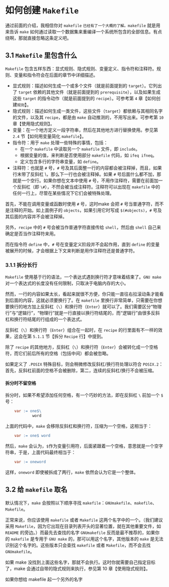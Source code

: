 # 如何创建 `Makefile`

通过前面的介绍，我相信你对 `makefile` `已经有了一个大概的了解。makefile` 就是用来告诉 `make` 如何通过读取一个数据集来重编译一个系统所包含的全部信息。有点绕啊，那就直接忽略这条定义吧。

## 3.1 `Makefile` 里包含什么

`Makefile` 包含五样东西：显式规则、隐式规则、变量定义、指令符和注释符。规则、变量和指令符会在后面的章节中详细描述。
- 显式规则：描述如何生成一个或多个文件（就是前面提到的 `target`）。它列出了 `target` 依赖的其他文件（就是前面提到的 `prerequisite`），以及如果生成这些 `target` 的指令动作（就是前面提到的 `recipe`）。可参考第 `4` 章【如何创建`规则`】。
- 隐式规则：描述如何生成一类文件，这些文件（`target`）都依赖与其相同名字的文件，以及其 `recipe`，都是由 `make` 自动推测的，不用写出来。可参考第 `10` 章【使用隐式规则】。
- 变量：在一个地方定义一段字符串，然后在其他地方进行替换使用。参见第 `2.4` 节【如何用变量简化 `makefile`】。
- 指令符：用于 `make` 处理一些特殊的事情，包括：
    - 在一个 `makefile` 中读取另一个 `makefile` 文件，即 `include`。
    - 根据变量的值，来判断是否使用部分 `makefile` 代码，如 `ifeq ifneq`。
    - 定义包含多行的字符串变量，如 `define`。
- 注释符：也就是 `#` 号，`#` 号及其后面整一行的内容都会被注释掉，而且，如果行末带了反斜杠 \，那么下一行也会被注释掉。如果 `#` 号后面什么都不加，那就是一个空行。如果你想在文本中使用 `#` 号，不用作注释符，需要在前面加一个反斜杠（即 `\#`），不然会被当成注释符。注释符可以出现在 `makefile` 中的任何一行上，尽管在某些情况下它们会被特殊处理。

首先，不能在调用变量或函数时使用 `#` 号，这时make 会把 `#` 号当普通字符，而不是注释的开始。如上面例子的 `objects`，如果引用它时写成 `$(#objects)`，`#` 号及其后面的内容并不会被注释掉。

另外，`recipe` 中的 `#` 号会被当作普通字符直接传给 `shell`，然后由 `shell` 自己来确定是否当作注释符来用。

而在指令符 `define` 中，`#` 号在变量定义阶段并不会起作用，直到 `define` 的变量被展开的时候，才会根据上下文来判断是用作注释符还是普通字符。

### 3.1.1 拆分长行

`Makefile` 使用基于行的语法，一个表达式遇到换行符才意味着结束了。`GNU make` 对一个表达式的长度没有任何限制，只取决于电脑内存的大小。

然而，一行的内容如果太长，看起来就很不方便，你只能一直往右拉滚动条才能看到后面的内容，这就必须要换行了。在 `makefile` 里换行非常简单，只需要在你想要换行的地方加上反斜杠（`\`）和换行符（`Enter`）就可以了。我们需要区分“物理行”与“逻辑行”，“物理行”就是一行直接以换行符结尾的，而“逻辑行”由很多反斜杠和换行符结尾的行组成的一个表达式。

反斜杠（`\`）和换行符（`Enter`）组合在一起时，在 `recipe` 的行里面有不一样的效果，这会在第 `5.1.1` 节【拆分 `Recipe` 行】中提到。

除了 `recipe` 的其他地方，反斜杠（`\`）和换行符（`Enter`）会被转化成一个空格符，而它们前后所有的空格（包括中间）都会被忽略。

如果定义了 `.POSIX` 特殊目标，则会稍微修改反斜杠/换行符处理以符合 `POSIX.2`：首先，反斜杠前面的空格不会被删除，第二，连续的反斜杠/换行不会被压缩。

#### 拆分时不留空格
拆分时，如果不希望添加任何空格，有一个巧妙的方法，即在反斜杠 `\` 前加一个 `$` 号：
```Makefile
    var := one$\
            word
```
上面的代码中，`make` 会移除反斜杠和换行符，压缩为一个空格，这相当于：
```Makefile
    var := one$ word
```
然后，`make` 会认为，`$`作为变量引用符，后面紧跟着一个空格，意思就是一个空字符串，于是，上面代码最终相当于：
```Makefile
    var := oneword
```
这样，`oneword` 即使被拆成了两行，`make` 依然会认为它是一个整体。



## 3.2 给 `makefile` 取名

默认情况下，`make` 会按照以下顺序寻找 `makefile`：`GNUmakefile`、`makefile`、`Makefile`。

正常来说，你应该使用 `makefile` 或者 `Makefile` 这两个名字中的一个。（我们建议采用 `Makefile`，因为它出现在目录列表开头的显著位置，就在其他重要文件，如 `README` 的旁边。）而最先去查找的名字 `GNUmakefile` 反而是最不推荐的，如果你的 `makefile` 是专用于 `GNU make` 的，那可以用这个名字，其他版本的 `make` 是无法识别这个名字的。这些版本只会查找 `makefile` 或者 `Makefile`，而不会去找 `GNUmakefile`。

如果 make 没找到上面这些名字，那就不会执行。这时你就需要自己指定目标了，make 会通过自带的隐式规则来执行，参见第 10 章【使用隐式规则】。

如果你想给 makefile 起一个另外的名字
